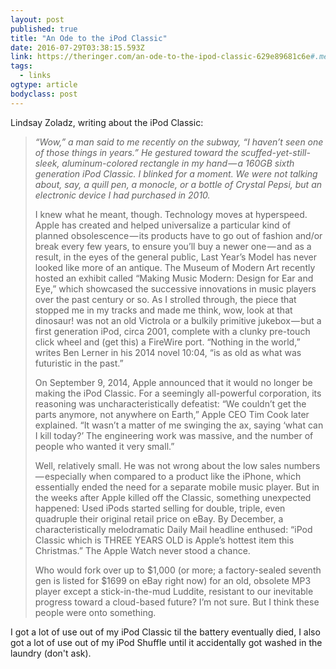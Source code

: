 ```yaml
---
layout: post 
published: true
title: "An Ode to the iPod Classic" 
date: 2016-07-29T03:38:15.593Z 
link: https://theringer.com/an-ode-to-the-ipod-classic-629e89681c6e#.meydeub8o 
tags:
  - links
ogtype: article 
bodyclass: post 
---
```


Lindsay Zoladz, writing about the iPod Classic:

> _“Wow,” a man said to me recently on the subway, “I haven’t seen one of those things in years.” He gestured toward the scuffed-yet-still-sleek, aluminum-colored rectangle in my hand — a 160GB sixth generation iPod Classic. I blinked for a moment. We were not talking about, say, a quill pen, a monocle, or a bottle of Crystal Pepsi, but an electronic device I had purchased in 2010._
> 
> I knew what he meant, though. Technology moves at hyperspeed. Apple has created and helped universalize a particular kind of planned obsolescence — its products have to go out of fashion and/or break every few years, to ensure you’ll buy a newer one — and as a result, in the eyes of the general public, Last Year’s Model has never looked like more of an antique. The Museum of Modern Art recently hosted an exhibit called “Making Music Modern: Design for Ear and Eye,” which showcased the successive innovations in music players over the past century or so. As I strolled through, the piece that stopped me in my tracks and made me think, wow, look at that dinosaur! was not an old Victrola or a bulkily primitive jukebox — but a first generation iPod, circa 2001, complete with a clunky pre-touch click wheel and (get this) a FireWire port. “Nothing in the world,” writes Ben Lerner in his 2014 novel 10:04, “is as old as what was futuristic in the past.”
> 
> On September 9, 2014, Apple announced that it would no longer be making the iPod Classic. For a seemingly all-powerful corporation, its reasoning was uncharacteristically defeatist: “We couldn’t get the parts anymore, not anywhere on Earth,” Apple CEO Tim Cook later explained. “It wasn’t a matter of me swinging the ax, saying ‘what can I kill today?’ The engineering work was massive, and the number of people who wanted it very small.”
> 
> Well, relatively small. He was not wrong about the low sales numbers — especially when compared to a product like the iPhone, which essentially ended the need for a separate mobile music player. But in the weeks after Apple killed off the Classic, something unexpected happened: Used iPods started selling for double, triple, even quadruple their original retail price on eBay. By December, a characteristically melodramatic Daily Mail headline enthused: “iPod Classic which is THREE YEARS OLD is Apple’s hottest item this Christmas.” The Apple Watch never stood a chance.
> 
> Who would fork over up to $1,000 (or more; a factory-sealed seventh gen is listed for $1699 on eBay right now) for an old, obsolete MP3 player except a stick-in-the-mud Luddite, resistant to our inevitable progress toward a cloud-based future? I’m not sure. But I think these people were onto something.

I got a lot of use out of my iPod Classic til the battery eventually died, I also got a lot of use out of my iPod Shuffle until it accidentally got washed in the laundry (don't ask).
